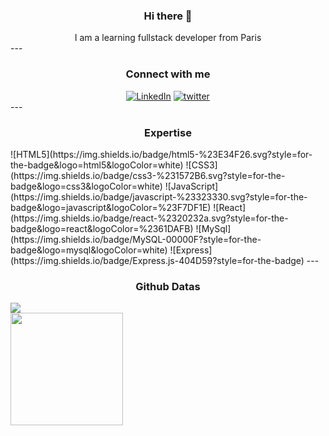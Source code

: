 <h3 align="center">Hi there 👋</h3>


<div align="center">I am a learning fullstack developer from Paris<br></div>
--- 
<h3 align="center">Connect with me</h3>
<div align="center"> <a href="https://www.linkedin.com/in/sophielepert/"><img src="https://img.shields.io/badge/linkedin-%230077B5.svg?&style=for-the-badge&logo=linkedin&logoColor=white" alt="LinkedIn"/></a> <a href="https://twitter.com/lepertsophie"><img src="https://img.shields.io/badge/twitter-%231DA1F2.svg?&style=for-the-badge&logo=twitter&logoColor=white" alt="twitter"/></a></div>
--- 
<h3 align="center">Expertise</h3>
![HTML5](https://img.shields.io/badge/html5-%23E34F26.svg?style=for-the-badge&logo=html5&logoColor=white) ![CSS3](https://img.shields.io/badge/css3-%231572B6.svg?style=for-the-badge&logo=css3&logoColor=white) ![JavaScript](https://img.shields.io/badge/javascript-%23323330.svg?style=for-the-badge&logo=javascript&logoColor=%23F7DF1E) ![React](https://img.shields.io/badge/react-%2320232a.svg?style=for-the-badge&logo=react&logoColor=%2361DAFB) ![MySql](https://img.shields.io/badge/MySQL-00000F?style=for-the-badge&logo=mysql&logoColor=white)  ![Express](https://img.shields.io/badge/Express.js-404D59?style=for-the-badge)
--- 
<h3 align="center">Github Datas</h3>
<img align="center" src="https://github-readme-stats.vercel.app/api/top-langs/?username=sophielepert&layout=compact&theme=cobalt&hide_border=true" /><br>
<img height="180em" align="center" src="https://github-readme-stats.vercel.app/api?username=sophielepert&show_icons=true&hide_border=true&&count_private=true&include_all_commits=true&theme=cobalt" />
